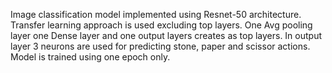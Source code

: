 Image classification model implemented using Resnet-50 architecture.
Transfer learning approach is used excluding top layers.
One Avg pooling layer one Dense layer and one output layers creates as top layers.
In output layer 3 neurons are used for predicting stone, paper and scissor actions.
Model is trained using one epoch only.
